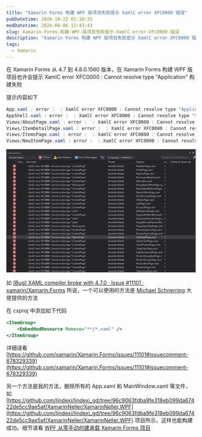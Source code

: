 ```yaml
---
title: "Xamarin Forms 构建 WPF 版项目失败提示 XamlC error XFC0000 错误"
pubDatetime: 2020-10-22 01:10:35
modDatetime: 2024-08-06 12:43:43
slug: Xamarin-Forms-构建-WPF-版项目失败提示-XamlC-error-XFC0000-错误
description: "Xamarin Forms 构建 WPF 版项目失败提示 XamlC error XFC0000 错误"
tags:
  - Xamarin
---
```





在 Xamarin Forms 从 4.7 到 4.8.0.1560 版本，在 Xamarin Forms 构建 WPF 版项目也许会提示 XamlC error XFC0000 : Cannot resolve type "Application" 构建失败

<!--more-->


<!-- CreateTime:2020/10/22 9:10:35 -->
<!-- 标签：Xamarin -->



提示内容如下

```csharp
App.xaml : error :  : XamlC error XFC0000 : Cannot resolve type "Application".
AppShell.xaml : error :  : XamlC error XFC0000 : Cannot resolve type "Shell".
Views/AboutPage.xaml : error :  : XamlC error XFC0000 : Cannot resolve type "ContentPage".
Views/ItemDetailPage.xaml : error :  : XamlC error XFC0000 : Cannot resolve type "ContentPage".
Views/ItemsPage.xaml : error :  : XamlC error XFC0000 : Cannot resolve type "ContentPage".
Views/NewItemPage.xaml : error :  : XamlC error XFC0000 : Cannot resolve type "ContentPage".
```

<!-- ![](images/img-Xamarin Forms 构建 WPF 版项目失败提示 XamlC error XFC0000 错误0-modify-b849c84badf721c6c1c639b165cd8ef6.png) -->

![](images/img-modify-969167a079b6c97dcf990aa77e73c0b1.jpg)

如 [[Bug] XAML compiler broke with 4.7.0 · Issue #11101 · xamarin/Xamarin.Forms](https://github.com/xamarin/Xamarin.Forms/issues/11101#issuecomment-713626002 ) 所说，一个可以使用的方法是 [Michael Schnerring](https://github.com/schnerring) 大佬提供的方法

在 csproj 中添加如下代码

```xml
<ItemGroup>
    <EmbeddedResource Remove="**/*.xaml" />
</ItemGroup>
```

详细请看 [https://github.com/xamarin/Xamarin.Forms/issues/11101#issuecomment-678329339](https://github.com/xamarin/Xamarin.Forms/issues/11101#issuecomment-678329339)

另一个方法是我的方法，删除所有的 App.xaml 和 MainWindow.xaml 等文件，如 [https://github.com/lindexi/lindexi_gd/tree/96c9063fdba9fe318eb099da67422de5cc9ae5af/XamarinNeller/XamarinNeller.WPF](https://github.com/lindexi/lindexi_gd/tree/96c9063fdba9fe318eb099da67422de5cc9ae5af/XamarinNeller/XamarinNeller.WPF) 项目所示，这样也能构建成功。细节请看 [WPF 从零手动创建承载 Xamarin Forms 项目](https://blog.lindexi.com/post/WPF-%E4%BB%8E%E9%9B%B6%E6%89%8B%E5%8A%A8%E5%88%9B%E5%BB%BA%E6%89%BF%E8%BD%BD-Xamarin-Forms-%E9%A1%B9%E7%9B%AE.html)

